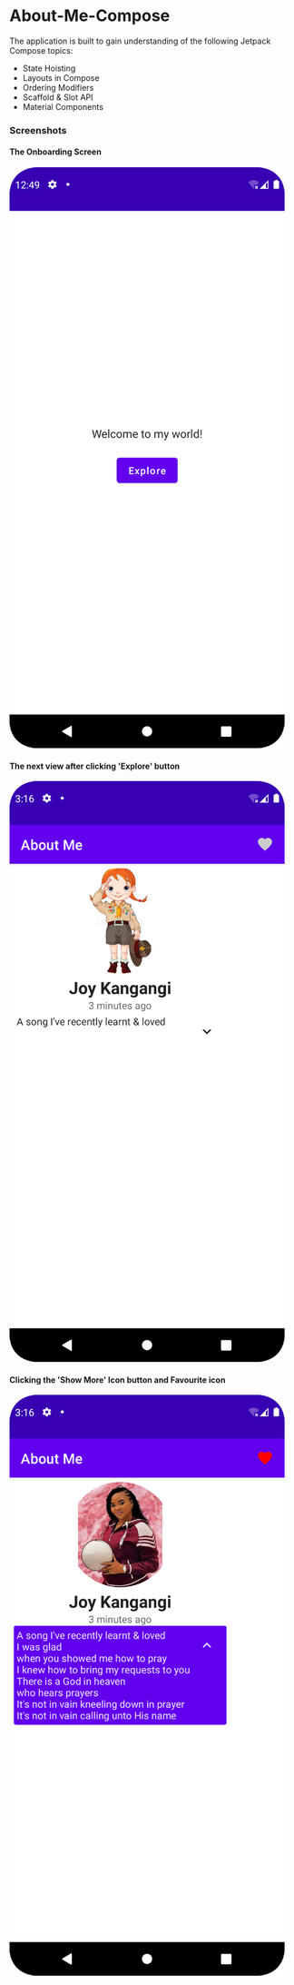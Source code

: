 # About-Me-Compose
The application is built to gain understanding of the following Jetpack Compose topics:
- State Hoisting
- Layouts in Compose
- Ordering Modifiers
- Scaffold & Slot API
- Material Components
### Screenshots
#### The Onboarding Screen 
![Alt text](https://github.com/joykangangi/About-Me-Compose/blob/main/OnboardingScreen.png?raw=true "Optional Title")

#### The next view after clicking 'Explore' button
![Alt text](https://github.com/joykangangi/About-Me-Compose/blob/main/Screen2a.png?raw=true "Optional Title")

#### Clicking the 'Show More' Icon button and Favourite icon
![Alt text](https://github.com/joykangangi/About-Me-Compose/blob/main/Screensh2b.png?raw=true "Optional Title")


